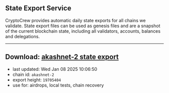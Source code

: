## State Export Service
CryptoCrew provides automatic daily state exports for all chains we validate. State export files can be used as genesis files and are a snapshot of the current blockchain state, including all validators, accounts, balances and delegations.

---
**Download: [akashnet-2 state export](https://dl-eu2.ccvalidators.com/SERVICE/akash/akashnet-2_export_19705404.json)**
---

- last updated: Wed Jan 08 2025 10:06:50
- chain id: `akashnet-2`
- export height: `19705404`
- use for: airdrops, local tests, chain recovery
